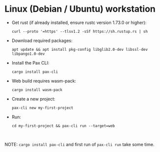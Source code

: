 # Linux (Debian / Ubuntu) workstation

- Get rust (if already installed, ensure rustc version 1.73.0 or higher):

  `curl --proto '=https' --tlsv1.2 -sSf https://sh.rustup.rs | sh`

- Download required packages:

  `apt update && apt install pkg-config libglib2.0-dev libssl-dev libpango1.0-dev`

- Install the Pax CLI: 

  `cargo install pax-cli`

- Web build requires wasm-pack: 

  `cargo install wasm-pack`

- Create a new project:

  `pax-cli new my-first-project`

- Run: 

  `cd my-first-project && pax-cli run --target=web`

&nbsp;


NOTE: `cargo install pax-cli` and first run of `pax-cli run` take some time.
